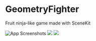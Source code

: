 # GeometryFighter
Fruit ninja-like game made with SceneKit

![App Screenshots](Screenshots/start.png)
![](Screenshots/progress.png)
![](Screenshots/gameover.png)
